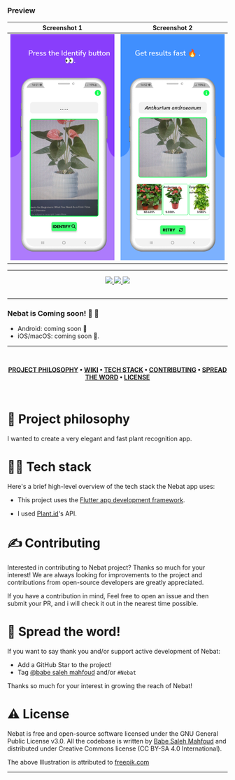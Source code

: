 ### Preview

|              Screenshot 1               |              Screenshot 2               |
| :-------------------------------------: | :-------------------------------------: |
| ![Screenshot 1](screenshots/image2.png) | ![Screenshot 2](screenshots/image3.png) |

---

<div align='center'>
  
<a href='https://github.com/babe-saleh-mahfoud/Nebat/releases'>
  
<img src='https://img.shields.io/github/v/release/babe-saleh-mahfoud/Nebat?color=%23FDD835&label=version&style=for-the-badge'>
  
</a>
  
<a href='https://github.com/babe-saleh-mahfoud/Nebat/blob/main/LICENSE'>
  
<img src='https://img.shields.io/github/license/babe-saleh-mahfoud/Nebat?style=for-the-badge'>
  
</a>
  <img src='https://img.shields.io/badge/Dart-0175C2?style=for-the-badge&logo=dart&logoColor=white'>
</div>

<br />

---

### Nebat is Coming soon! 🥳 🚀

- Android: coming soon 👀
- iOS/macOS: coming soon 👀.

---

<br />

<div align="center">

**[PROJECT PHILOSOPHY](https://github.com/babe-saleh-mahfoud/Nebat#-project-philosophy) •
[WIKI](https://github.com/babe-saleh-mahfoud/Nebat#-wiki) •
[TECH STACK](https://github.com/babe-saleh-mahfoud/Nebat#-tech-stack) •
[CONTRIBUTING](https://github.com/babe-saleh-mahfoud/Nebat#%EF%B8%8F-contributing) •
[SPREAD THE WORD](https://github.com/babe-saleh-mahfoud/Nebat#-spread-the-word) •
[LICENSE](https://github.com/babe-saleh-mahfoud/Nebat#%EF%B8%8F-license)**

</div>

<br />

# 🧐 Project philosophy

I wanted to create a very elegant and fast plant recognition app.

# 👨‍💻 Tech stack

Here's a brief high-level overview of the tech stack the Nebat app uses:

- This project uses the [Flutter app development framework](https://flutter.dev/).

- I used [Plant.id](https://plant.id)'s API.

# ✍️ Contributing

Interested in contributing to Nebat project? Thanks so much for your interest! We are always looking for improvements to the project and contributions from open-source developers are greatly appreciated.

If you have a contribution in mind, Feel free to open an issue and then submit your PR, and i will check it out in the nearest time possible.

# 🌟 Spread the word!

If you want to say thank you and/or support active development of Nebat:

- Add a GitHub Star to the project!
- Tag [@babe saleh mahfoud](https://www.linkedin.com/in/babe-saleh-mahfoud-519b52200/) and/or `#Nebat`

Thanks so much for your interest in growing the reach of Nebat!

# ⚠️ License

Nebat is free and open-source software licensed under the GNU General Public License v3.0. All the codebase is written by [Babe Saleh Mahfoud](https://github.com/babe-saleh-mahfoud) and distributed under Creative Commons license (CC BY-SA 4.0 International).

The above Illustration is attributed to [freepik.com](https://www.freepik.com/)
<br />

---
